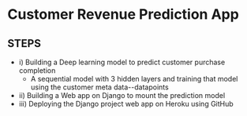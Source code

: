 # Customer Revenue Prediction App




## STEPS

- i) Building a Deep learning model to predict customer purchase completion
  - A sequential model with 3 hidden layers and training that model using the customer meta data--datapoints
- ii) Building a Web app on Django to mount the prediction model
- iii) Deploying the Django project web app on Heroku using GitHub
